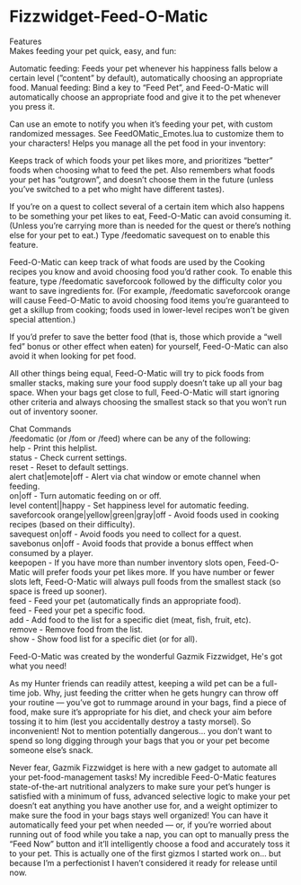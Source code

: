 # Fizzwidget-Feed-O-Matic  
Features  
Makes feeding your pet quick, easy, and fun:  
  
Automatic feeding: Feeds your pet whenever his happiness falls below a certain level (”content” by default), automatically choosing an appropriate food.
Manual feeding: Bind a key to “Feed Pet”, and Feed-O-Matic will automatically choose an appropriate food and give it to the pet whenever you press it.  
  
Can use an emote to notify you when it’s feeding your pet, with custom randomized messages. See FeedOMatic_Emotes.lua to customize them to your characters!
Helps you manage all the pet food in your inventory:  
  
Keeps track of which foods your pet likes more, and prioritizes “better” foods when choosing what to feed the pet. Also remembers what foods your pet has “outgrown”, and doesn’t choose them in the future (unless you’ve switched to a pet who might have different tastes).  
  
If you’re on a quest to collect several of a certain item which also happens to be something your pet likes to eat, Feed-O-Matic can avoid consuming it. (Unless you’re carrying more than is needed for the quest or there’s nothing else for your pet to eat.) Type /feedomatic savequest on to enable this feature.  
  
Feed-O-Matic can keep track of what foods are used by the Cooking recipes you know and avoid choosing food you’d rather cook. To enable this feature, type /feedomatic saveforcook followed by the difficulty color you want to save ingredients for. (For example, /feedomatic saveforcook orange will cause Feed-O-Matic to avoid choosing food items you’re guaranteed to get a skillup from cooking; foods used in lower-level recipes won’t be given special attention.)  
  
If you’d prefer to save the better food (that is, those which provide a “well fed” bonus or other effect when eaten) for yourself, Feed-O-Matic can also avoid it when looking for pet food.  
  
All other things being equal, Feed-O-Matic will try to pick foods from smaller stacks, making sure your food supply doesn’t take up all your bag space. When your bags get close to full, Feed-O-Matic will start ignoring other criteria and always choosing the smallest stack so that you won’t run out of inventory sooner.  
  
Chat Commands  
/feedomatic (or /fom or /feed) where can be any of the following:  
help - Print this helplist.  
status - Check current settings.  
reset - Reset to default settings.  
alert chat|emote|off - Alert via chat window or emote channel when feeding.  
on|off - Turn automatic feeding on or off.  
level content||happy - Set happiness level for automatic feeding.  
saveforcook orange|yellow|green|gray|off - Avoid foods used in cooking recipes (based on their difficulty).  
savequest on|off - Avoid foods you need to collect for a quest.  
savebonus on|off - Avoid foods that provide a bonus efffect when consumed by a player.   
keepopen <number> - If you have more than number inventory slots open, Feed-O-Matic will prefer foods your pet likes more. If you have number or fewer slots left, Feed-O-Matic will always pull foods from the smallest stack (so space is freed up sooner).  
feed - Feed your pet (automatically finds an appropriate food).  
feed <name> - Feed your pet a specific food.  
add <diet> <name> - Add food to the list for a specific diet (meat, fish, fruit, etc).  
remove <diet> <name> - Remove food from the list.  
show <diet> - Show food list for a specific diet (or for all).    
    
Feed-O-Matic was created by the wonderful Gazmik Fizzwidget, He's got what you need!   
  
As my Hunter friends can readily attest, keeping a wild pet can be a full-time job. Why, just feeding the critter when he gets hungry can throw off your routine — you’ve got to rummage around in your bags, find a piece of food, make sure it’s appropriate for his diet, and check your aim before tossing it to him (lest you accidentally destroy a tasty morsel). So inconvenient! Not to mention potentially dangerous… you don’t want to spend so long digging through your bags that you or your pet become someone else’s snack.  
  
Never fear, Gazmik Fizzwidget is here with a new gadget to automate all your pet-food-management tasks! My incredible Feed-O-Matic features state-of-the-art nutritional analyzers to make sure your pet’s hunger is satisfied with a minimum of fuss, advanced selective logic to make your pet doesn’t eat anything you have another use for, and a weight optimizer to make sure the food in your bags stays well organized! You can have it automatically feed your pet when needed — or, if you’re worried about running out of food while you take a nap, you can opt to manually press the “Feed Now” button and it’ll intelligently choose a food and accurately toss it to your pet. This is actually one of the first gizmos I started work on… but because I’m a perfectionist I haven’t considered it ready for release until now.   
